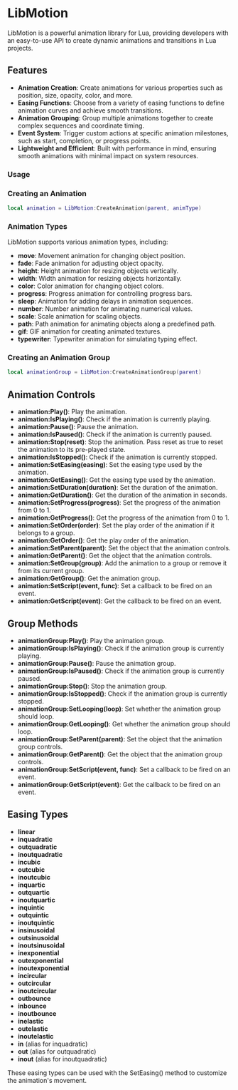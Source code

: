 # LibMotion

LibMotion is a powerful animation library for Lua, providing developers with an easy-to-use API to create dynamic animations and transitions in Lua projects.

## Features

- **Animation Creation**: Create animations for various properties such as position, size, opacity, color, and more.
- **Easing Functions**: Choose from a variety of easing functions to define animation curves and achieve smooth transitions.
- **Animation Grouping**: Group multiple animations together to create complex sequences and coordinate timing.
- **Event System**: Trigger custom actions at specific animation milestones, such as start, completion, or progress points.
- **Lightweight and Efficient**: Built with performance in mind, ensuring smooth animations with minimal impact on system resources.

### Usage

### Creating an Animation
```lua
local animation = LibMotion:CreateAnimation(parent, animType)
```

### Animation Types
LibMotion supports various animation types, including:

- **move**: Movement animation for changing object position.
- **fade**: Fade animation for adjusting object opacity.
- **height**: Height animation for resizing objects vertically.
- **width**: Width animation for resizing objects horizontally.
- **color**: Color animation for changing object colors.
- **progress**: Progress animation for controlling progress bars.
- **sleep**: Animation for adding delays in animation sequences.
- **number**: Number animation for animating numerical values.
- **scale**: Scale animation for scaling objects.
- **path**: Path animation for animating objects along a predefined path.
- **gif**: GIF animation for creating animated textures.
- **typewriter**: Typewriter animation for simulating typing effect.

### Creating an Animation Group
```lua
local animationGroup = LibMotion:CreateAnimationGroup(parent)
```

## Animation Controls
- **animation:Play()**: Play the animation.
- **animation:IsPlaying()**: Check if the animation is currently playing.
- **animation:Pause()**: Pause the animation.
- **animation:IsPaused()**: Check if the animation is currently paused.
- **animation:Stop(reset)**: Stop the animation. Pass reset as true to reset the animation to its pre-played state.
- **animation:IsStopped()**: Check if the animation is currently stopped.
- **animation:SetEasing(easing)**: Set the easing type used by the animation.
- **animation:GetEasing()**: Get the easing type used by the animation.
- **animation:SetDuration(duration)**: Set the duration of the animation.
- **animation:GetDuration()**: Get the duration of the animation in seconds.
- **animation:SetProgress(progress)**: Set the progress of the animation from 0 to 1.
- **animation:GetProgress()**: Get the progress of the animation from 0 to 1.
- **animation:SetOrder(order)**: Set the play order of the animation if it belongs to a group.
- **animation:GetOrder()**: Get the play order of the animation.
- **animation:SetParent(parent)**: Set the object that the animation controls.
- **animation:GetParent()**: Get the object that the animation controls.
- **animation:SetGroup(group)**: Add the animation to a group or remove it from its current group.
- **animation:GetGroup()**: Get the animation group.
- **animation:SetScript(event, func)**: Set a callback to be fired on an event.
- **animation:GetScript(event)**: Get the callback to be fired on an event.

## Group Methods
- **animationGroup:Play()**: Play the animation group.
- **animationGroup:IsPlaying()**: Check if the animation group is currently playing.
- **animationGroup:Pause()**: Pause the animation group.
- **animationGroup:IsPaused()**: Check if the animation group is currently paused.
- **animationGroup:Stop()**: Stop the animation group.
- **animationGroup:IsStopped()**: Check if the animation group is currently stopped.
- **animationGroup:SetLooping(loop)**: Set whether the animation group should loop.
- **animationGroup:GetLooping()**: Get whether the animation group should loop.
- **animationGroup:SetParent(parent)**: Set the object that the animation group controls.
- **animationGroup:GetParent()**: Get the object that the animation group controls.
- **animationGroup:SetScript(event, func)**: Set a callback to be fired on an event.
- **animationGroup:GetScript(event)**: Get the callback to be fired on an event.

## Easing Types
- **linear**
- **inquadratic**
- **outquadratic**
- **inoutquadratic**
- **incubic**
- **outcubic**
- **inoutcubic**
- **inquartic**
- **outquartic**
- **inoutquartic**
- **inquintic**
- **outquintic**
- **inoutquintic**
- **insinusoidal**
- **outsinusoidal**
- **inoutsinusoidal**
- **inexponential**
- **outexponential**
- **inoutexponential**
- **incircular**
- **outcircular**
- **inoutcircular**
- **outbounce**
- **inbounce**
- **inoutbounce**
- **inelastic**
- **outelastic**
- **inoutelastic**
- **in** (alias for inquadratic)
- **out** (alias for outquadratic)
- **inout** (alias for inoutquadratic)

These easing types can be used with the SetEasing() method to customize the animation's movement.